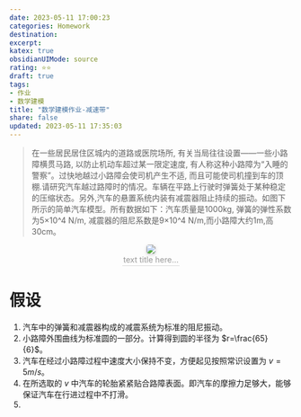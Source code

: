 ```yaml
---
date: 2023-05-11 17:00:23
categories: Homework
destination: 
excerpt: 
katex: true
obsidianUIMode: source
rating: ⭐⭐
draft: true
tags:  
- 作业
- 数学建模
title: "数学建模作业-减速带"
share: false
updated: 2023-05-11 17:35:03
---
```


> 在一些居民居住区城内的道路或医院场所, 有关当局往往设置——一些小路障横贯马路, 以防止机动车超过某一限定速度, 有人称这种小路障为“入睡的警察”。过快地越过小路障会使司机产生不适, 而且可能使司机撞到车的顶棚.请研究汽车越过路障时的情况。车辆在平路上行驶时弹簧处于某种稳定的压缩状态。另外,汽车的悬置系统内装有减震器阻止持续的振动。如图下所示的简单汽车模型。所有数据如下：汽车质量是1000kg, 弹簧的弹性系数为5×10^4 N/m, 减震器的阻尼系数是9×10^4 N/m,而小路障大约1m,高30cm。

<center>
    <img style="border-radius: 0.3125em;
    box-shadow: 0 2px 4px 0 rgba(34,36,38,.12),0 2px 10px 0 rgba(34,36,38,.08);"
    src="https://search.pstatic.net/common?src=https://i.imgur.com/2sIopYs.png">
    <br>
    <div style="color:orange; border-bottom: 1px solid #d9d9d9;
    display: inline-block;
    color: #999;
    padding: 2px;">text title here...
    </div>
</center>

# 假设
1. 汽车中的弹簧和减震器构成的减震系统为标准的阻尼振动。
2. 小路障外围曲线为标准圆的一部分。计算得到圆的半径为 $r=\frac{65}{6}$。
3. 汽车在经过小路障过程中速度大小保持不变，方便起见按照常识设置为 $v=5m/s$。
4. 在所选取的 $v$ 中汽车的轮胎紧紧贴合路障表面。即汽车的摩擦力足够大，能够保证汽车在行进过程中不打滑。
5. 